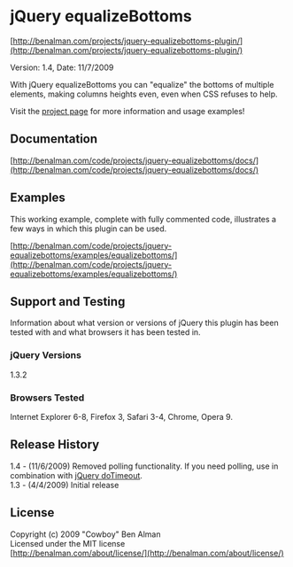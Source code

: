 # jQuery equalizeBottoms #
[http://benalman.com/projects/jquery-equalizebottoms-plugin/](http://benalman.com/projects/jquery-equalizebottoms-plugin/)

Version: 1.4, Date: 11/7/2009

With jQuery equalizeBottoms you can "equalize" the bottoms of multiple elements, making columns heights even, even when CSS refuses to help.

Visit the [project page](http://benalman.com/projects/jquery-equalizebottoms-plugin/) for more information and usage examples!


## Documentation ##
[http://benalman.com/code/projects/jquery-equalizebottoms/docs/](http://benalman.com/code/projects/jquery-equalizebottoms/docs/)


## Examples ##
This working example, complete with fully commented code, illustrates a few
ways in which this plugin can be used.

[http://benalman.com/code/projects/jquery-equalizebottoms/examples/equalizebottoms/](http://benalman.com/code/projects/jquery-equalizebottoms/examples/equalizebottoms/)  

## Support and Testing ##
Information about what version or versions of jQuery this plugin has been
tested with and what browsers it has been tested in.

### jQuery Versions ###
1.3.2

### Browsers Tested ###
Internet Explorer 6-8, Firefox 3, Safari 3-4, Chrome, Opera 9.


## Release History ##

1.4 - (11/6/2009) Removed polling functionality. If you need polling, use in combination with [jQuery doTimeout](http://benalman.com/projects/jquery-dotimeout-plugin/).  
1.3 - (4/4/2009)  Initial release


## License ##
Copyright (c) 2009 "Cowboy" Ben Alman  
Licensed under the MIT license  
[http://benalman.com/about/license/](http://benalman.com/about/license/)
